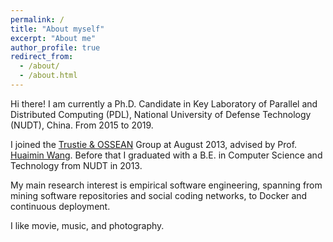 ```yaml
---
permalink: /
title: "About myself"
excerpt: "About me"
author_profile: true
redirect_from: 
  - /about/
  - /about.html
---
```


Hi there! I am currently a Ph.D. Candidate in Key Laboratory of Parallel and Distributed Computing (PDL), National University of Defense Technology (NUDT), China. From 2015 to 2019. 

I joined the [Trustie & OSSEAN](https://www.trustie.net) Group at August 2013, advised by Prof. [Huaimin Wang](https://dblp.uni-trier.de/pers/hd/w/Wang:Huaimin). Before that I graduated with a B.E. in Computer Science and Technology from NUDT in 2013. 

My main research interest is empirical software engineering, spanning from mining software repositories and social coding networks, to Docker and continuous deployment.

I like movie, music, and photography. 